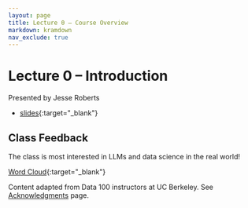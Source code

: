 ```yaml
---
layout: page
title: Lecture 0 – Course Overview
markdown: kramdown
nav_exclude: true
---
```


# Lecture 0 – Introduction

Presented by Jesse Roberts


- [slides](https://docs.google.com/presentation/d/1WpQ4Y49L_cKJ3uyF6irlWu_X0-6qBQm97-UvR3hLCsk/edit?usp=sharing){:target="_blank"}
<!-- - [code](https://data100.datahub.berkeley.edu/hub/user-redirect/git-pull?repo=https%3A%2F%2Fgithub.com%2FDS-100%2Ffa24-student&urlpath=lab%2Ftree%2Ffa24-student%2Flecture%2Flec01%2Flec01.ipynb&branch=main){:target="_blank"} -->
<!-- - [code HTML](../../resources/assets/lectures/lec01/lec01.html) -->


## Class Feedback

The class is most interested in LLMs and data science in the real world!

[Word Cloud](/resources/assets/images/Interests.jpg){:target="_blank"}


Content adapted from Data 100 instructors at UC Berkeley. See [Acknowledgments](../../acks) page.
